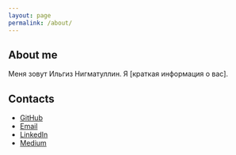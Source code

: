 ```yaml
---
layout: page
permalink: /about/
---
```

## About me
Меня зовут Ильгиз Нигматуллин. Я [краткая информация о вас].

## Contacts

- [GitHub](https://github.com/ilgiz-n)
- [Email](mailto:iznigmatullin@gmail.com)
- [LinkedIn](https://www.linkedin.com/in/ilgiz-nigmatullin/)
- [Medium](https://medium.com/@ilgiz_n)
